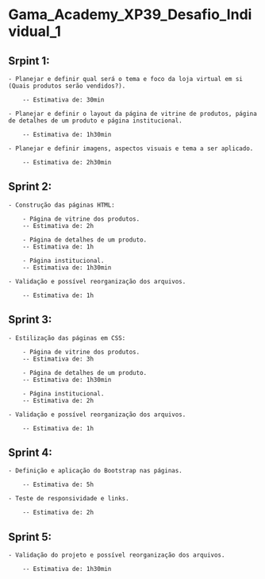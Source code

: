 # Gama_Academy_XP39_Desafio_Individual_1

## Srpint 1:

    - Planejar e definir qual será o tema e foco da loja virtual em si (Quais produtos serão vendidos?).

        -- Estimativa de: 30min

    - Planejar e definir o layout da página de vitrine de produtos, página de detalhes de um produto e página institucional.

        -- Estimativa de: 1h30min

    - Planejar e definir imagens, aspectos visuais e tema a ser aplicado.

        -- Estimativa de: 2h30min

## Sprint 2:

    - Construção das páginas HTML:

        - Página de vitrine dos produtos.
        -- Estimativa de: 2h

        - Página de detalhes de um produto.
        -- Estimativa de: 1h

        - Página institucional.
        -- Estimativa de: 1h30min

    - Validação e possível reorganização dos arquivos.

        -- Estimativa de: 1h

## Sprint 3:

    - Estilização das páginas em CSS:

        - Página de vitrine dos produtos.
        -- Estimativa de: 3h

        - Página de detalhes de um produto.
        -- Estimativa de: 1h30min

        - Página institucional.
        -- Estimativa de: 2h

    - Validação e possível reorganização dos arquivos.

        -- Estimativa de: 1h

## Sprint 4:

    - Definição e aplicação do Bootstrap nas páginas.

        -- Estimativa de: 5h

    - Teste de responsividade e links.

        -- Estimativa de: 2h

## Sprint 5:

    - Validação do projeto e possível reorganização dos arquivos.

        -- Estimativa de: 1h30min
